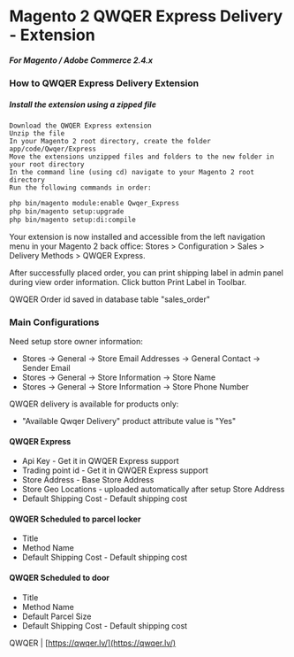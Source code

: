 
# Magento 2 QWQER Express Delivery - Extension

##### For Magento / Adobe Commerce 2.4.x

### How to QWQER Express Delivery Extension

##### Install the extension using a zipped file

    Download the QWQER Express extension
    Unzip the file
    In your Magento 2 root directory, create the folder app/code/Qwqer/Express
    Move the extensions unzipped files and folders to the new folder in your root directory
    In the command line (using cd) navigate to your Magento 2 root directory
    Run the following commands in order:

```sh
php bin/magento module:enable Qwqer_Express
php bin/magento setup:upgrade
php bin/magento setup:di:compile
```

Your extension is now installed and accessible from the left navigation menu in your Magento 2 back office: Stores > Configuration > Sales > Delivery Methods > QWQER Express.

After successfully placed order, you can print shipping label in admin panel during view order information. Click button Print Label in Toolbar.

QWQER Order id saved in database table "sales_order"

### Main Configurations

Need setup store owner information:
* Stores -> General -> Store Email Addresses -> General Contact -> Sender Email
* Stores -> General -> Store Information -> Store Name
* Stores -> General -> Store Information -> Store Phone Number

QWQER delivery is available for products only:
- "Available Qwqer Delivery" product attribute value is "Yes"

#### QWQER Express

* Api Key - Get it in QWQER Express support
* Trading point id - Get it in QWQER Express support 
* Store Address - Base Store Address
* Store Geo Locations - uploaded automatically after setup Store Address
* Default Shipping Cost - Default shipping cost

#### QWQER Scheduled to parcel locker

* Title
* Method Name
* Default Shipping Cost - Default shipping cost

#### QWQER Scheduled to door

* Title
* Method Name
* Default Parcel Size
* Default Shipping Cost - Default shipping cost

QWQER | [https://qwqer.lv/](https://qwqer.lv/)

